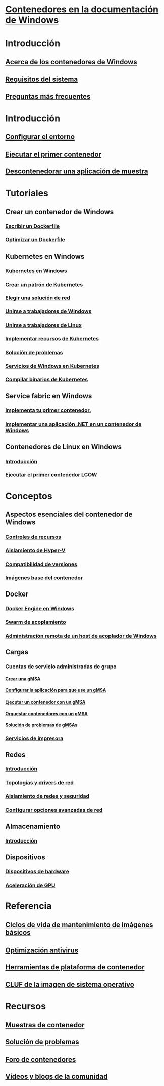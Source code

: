 # [Contenedores en la documentación de Windows](index.md) 

# Introducción
## [Acerca de los contenedores de Windows](about/index.md)
## [Requisitos del sistema](deploy-containers/system-requirements.md)
## [Preguntas más frecuentes](about/faq.md)

# Introducción
## [Configurar el entorno](quick-start/set-up-environment.md)
## [Ejecutar el primer contenedor](quick-start/run-your-first-container.md)
## [Descontenedorar una aplicación de muestra](quick-start/building-sample-app.md)

# Tutoriales
## Crear un contenedor de Windows
### [Escribir un Dockerfile](manage-docker/manage-windows-dockerfile.md)
### [Optimizar un Dockerfile](manage-docker/optimize-windows-dockerfile.md)
## Kubernetes en Windows
### [Kubernetes en Windows](kubernetes/getting-started-kubernetes-windows.md)
### [Crear un patrón de Kubernetes](kubernetes/creating-a-linux-master.md)
### [Elegir una solución de red](kubernetes/network-topologies.md)
### [Unirse a trabajadores de Windows](kubernetes/joining-windows-workers.md)
### [Unirse a trabajadores de Linux](kubernetes/joining-linux-workers.md)
### [Implementar recursos de Kubernetes](kubernetes/deploying-resources.md)
### [Solución de problemas](kubernetes/common-problems.md)
### [Servicios de Windows en Kubernetes](kubernetes/kube-windows-services.md)
### [Compilar binarios de Kubernetes](kubernetes/compiling-kubernetes-binaries.md)
## Service fabric en Windows
### [Implementa tu primer contenedor.](/azure/service-fabric/service-fabric-quickstart-containers)
### [Implementar una aplicación .NET en un contenedor de Windows](/azure/service-fabric/service-fabric-host-app-in-a-container)
## Contenedores de Linux en Windows
### [Introducción](deploy-containers/linux-containers.md)
### [Ejecutar el primer contenedor LCOW](quick-start/quick-start-windows-10-linux.md)

# Conceptos
## Aspectos esenciales del contenedor de Windows
### [Controles de recursos](manage-containers/resource-controls.md)
### [Aislamiento de Hyper-V](manage-containers/hyperv-container.md)
### [Compatibilidad de versiones](deploy-containers/version-compatibility.md)
### [Imágenes base del contenedor](manage-containers/container-base-images.md)
## Docker
### [Docker Engine en Windows](manage-docker/configure-docker-daemon.md)
### [Swarm de acoplamiento](manage-containers/swarm-mode.md)
### [Administración remota de un host de acoplador de Windows](management/manage_remotehost.md)
## Cargas
### Cuentas de servicio administradas de grupo
#### [Crear una gMSA](manage-containers/manage-serviceaccounts.md)
#### [Configurar la aplicación para que use un gMSA](manage-containers/gmsa-configure-app.md)
#### [Ejecutar un contenedor con un gMSA](manage-containers/gmsa-run-container.md)
#### [Orquestar contenedores con un gMSA](manage-containers/gmsa-orchestrate-containers.md)
#### [Solución de problemas de gMSAs](manage-containers/gmsa-troubleshooting.md)
### [Servicios de impresora](deploy-containers/print-spooler.md)
## Redes
### [Introducción](container-networking/architecture.md)
### [Topologías y drivers de red](container-networking/network-drivers-topologies.md)
### [Aislamiento de redes y seguridad](container-networking/network-isolation-security.md)
### [Configurar opciones avanzadas de red](container-networking/advanced.md)
## Almacenamiento
### [Introducción](manage-containers/container-storage.md)
## Dispositivos
### [Dispositivos de hardware](deploy-containers/hardware-devices-in-containers.md)
### [Aceleración de GPU](deploy-containers/gpu-acceleration.md)

# Referencia
## [Ciclos de vida de mantenimiento de imágenes básicos](deploy-containers/base-image-lifecycle.md)
## [Optimización antivirus](https://docs.microsoft.com/windows-hardware/drivers/ifs/anti-virus-optimization-for-windows-containers)
## [Herramientas de plataforma de contenedor](deploy-containers/containerd.md)
## [CLUF de la imagen de sistema operativo](Images_EULA.md)

# Recursos
## [Muestras de contenedor](samples.md)
## [Solución de problemas](troubleshooting.md)
## [Foro de contenedores](https://social.msdn.microsoft.com/Forums/home?forum=windowscontainers)
## [Vídeos y blogs de la comunidad](communitylinks.md)